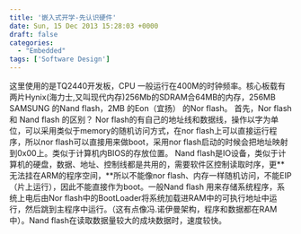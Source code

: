 ```yaml
---
title: '嵌入式开学-先认识硬件'
date: Sun, 15 Dec 2013 15:28:03 +0000
draft: false
categories:
  - "Embedded"
tags: ['Software Design']
---
```


这里使用的是TQ2440开发板，CPU 一般运行在400M的时钟频率。核心板载有两片Hynix(海力士,又叫现代内存)256Mb的SDRAM合64MB的内存，256MB SAMSUNG 的Nand flash，2MB 的Eon（宜扬） 的Nor flash。 首先，Nor flash 和 Nand flash 的区别？ Nor flash的有自己的地址线和数据线，操作以字为单位，可以采用类似于memory的随机访问方式，在nor flash上可以直接运行程序，所以nor flash可以直接用来做boot，采用nor flash启动的时候会把地址映射到0x00上。类似于计算机内BIOS的存放位置。 Nand flash是IO设备，类似于计算机的硬盘，数据、地址、控制线都是共用的，需要软件区控制读取时序，更**无法挂在ARM的程序空间，**所以不能像nor flash、内存一样随机访问，不能EIP（片上运行），因此不能直接作为boot。一般Nand flash 用来存储系统程序，系统上电后由Nor flash中的BootLoader将系统加载进RAM中的可执行地址中运行，然后跳到主程序中运行。（这有点像冯.诺伊曼架构，程序和数据都在RAM中）。Nand flash在读取数据量较大的成块数据时，速度较快。